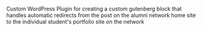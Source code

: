 Custom WordPress Plugin for creating a custom gutenberg block that handles automatic redirects from the post on the alumni network home site to the individual student's portfolio site on the network